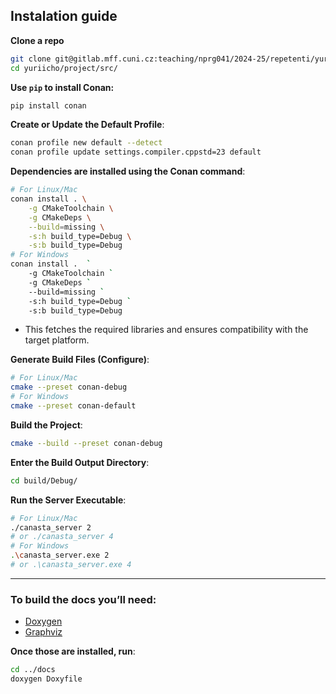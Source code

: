 ## Instalation guide

**Clone a repo**
```sh
git clone git@gitlab.mff.cuni.cz:teaching/nprg041/2024-25/repetenti/yuriicho.git
cd yuriicho/project/src/
```

**Use `pip` to install Conan:**
```sh
pip install conan
```

**Create or Update the Default Profile**:
```sh
conan profile new default --detect
conan profile update settings.compiler.cppstd=23 default
```

**Dependencies are installed using the Conan command**:
```sh
# For Linux/Mac
conan install . \
    -g CMakeToolchain \
    -g CMakeDeps \
    --build=missing \
    -s:h build_type=Debug \
    -s:b build_type=Debug
# For Windows
conan install .  `
    -g CMakeToolchain `
    -g CMakeDeps `
    --build=missing `
    -s:h build_type=Debug `
    -s:b build_type=Debug
```
- This fetches the required libraries and ensures compatibility with the target platform.

**Generate Build Files (Configure)**:
```sh
# For Linux/Mac
cmake --preset conan-debug
# For Windows
cmake --preset conan-default
```

**Build the Project**:
```sh
cmake --build --preset conan-debug
```

**Enter the Build Output Directory**:
```sh
cd build/Debug/
```

**Run the Server Executable**:
```sh
# For Linux/Mac
./canasta_server 2
# or ./canasta_server 4
# For Windows
.\canasta_server.exe 2
# or .\canasta_server.exe 4
```

-----

### To build the docs you’ll need:

- [Doxygen](https://www.doxygen.nl/download.html)  
- [Graphviz](https://www.graphviz.org/download/)

**Once those are installed, run**:
```sh
cd ../docs
doxygen Doxyfile
```
